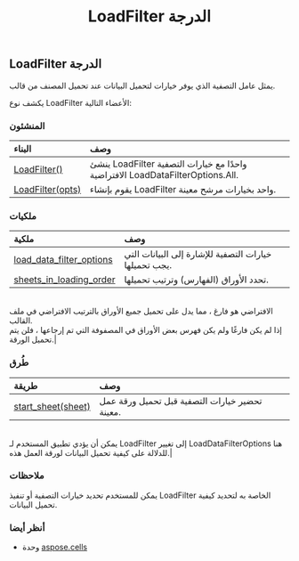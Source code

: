 ﻿---
title: LoadFilter الدرجة
second_title: Aspose.Cells for Python via .NET API المراجع
description:
type: docs
weight: 1010
url: /ar/python-net/aspose.cells/loadfilter/
is_root: false
---
##  LoadFilter الدرجة
يمثل عامل التصفية الذي يوفر خيارات لتحميل البيانات عند تحميل المصنف من قالب.



يكشف نوع LoadFilter الأعضاء التالية:

###  المنشئون
| البناء| وصف|
| :- | :- |
| [LoadFilter()](/cells/ar/python-net/aspose.cells/loadfilter/__init__/#) | ينشئ LoadFilter واحدًا مع خيارات التصفية الافتراضية LoadDataFilterOptions.All.|
| [LoadFilter(opts)](/cells/ar/python-net/aspose.cells/loadfilter/__init__/#LoadDataFilterOptions) | يقوم بإنشاء LoadFilter واحد بخيارات مرشح معينة.|


###  ملكيات
| ملكية| وصف|
| :- | :- |
| [load_data_filter_options](/cells/ar/python-net/aspose.cells/loadfilter/load_data_filter_options) | خيارات التصفية للإشارة إلى البيانات التي يجب تحميلها.|
| [sheets_in_loading_order](/cells/ar/python-net/aspose.cells/loadfilter/sheets_in_loading_order) | تحدد الأوراق (الفهارس) وترتيب تحميلها.<br/>الافتراضي هو فارغ ، مما يدل على تحميل جميع الأوراق بالترتيب الافتراضي في ملف القالب.<br/> إذا لم يكن فارغًا ولم يكن فهرس بعض الأوراق في المصفوفة التي تم إرجاعها ، فلن يتم تحميل الورقة.|


###  طُرق
| طريقة| وصف|
| :- | :- |
| [start_sheet(sheet)](/cells/ar/python-net/aspose.cells/loadfilter/start_sheet/#Worksheet) | تحضير خيارات التصفية قبل تحميل ورقة عمل معينة.<br/>يمكن أن يؤدي تطبيق المستخدم لـ LoadFilter إلى تغيير LoadDataFilterOptions هنا<br/> للدلالة على كيفية تحميل البيانات لورقة العمل هذه.|



###  ملاحظات

يمكن للمستخدم تحديد خيارات التصفية أو تنفيذ LoadFilter الخاصة به لتحديد كيفية تحميل البيانات.

###  أنظر أيضا
* وحدة [aspose.cells](..)
